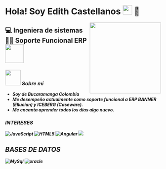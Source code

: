 <h1>Hola! Soy Edith Castellanos <img src="https://raw.githubusercontent.com/iampavangandhi/iampavangandhi/master/gifs/Hi.gif" width="30px"> 🚀</h1>
<img align='right' src="https://media.giphy.com/media/ieyl9zmCjO4b4t6qoY/giphy.gif" width="230">
<h2> 💻 Ingeniera de sistemas 👨‍🎓 Soporte Funcional ERP <img src="https://media.giphy.com/media/LnQjpWaON8nhr21vNW/giphy.gif" width="60"> <em><b></h2>

### <img src="https://media.giphy.com/media/VgCDAzcKvsR6OM0uWg/giphy.gif" width="50"> Sobre mi  
- Soy de Bucaramanga Colombia 
- Me desempeño actualmente como soporte funcional a ERP BANNER (Ellucian)  y ICEBERG (Caseware).
- Me encanta aprender todos los dias algo nuevo.

### INTERESES
  ![JavaScript](https://img.shields.io/badge/-JavaScript-333333?style=flat&logo=javascript)
  ![HTML5](https://img.shields.io/badge/-HTML5-333333?style=flat&logo=HTML5)
  ![Angular](https://img.shields.io/badge/-Angular-333333?style=flat&logo=angular)
<img src="https://img.shields.io/badge/-Python-black?style=flat&logo=python&logoColor=white"> 
  <br/>
## BASES DE DATOS
![MySql](https://img.shields.io/badge/-Mysql-333333?style=flat&logo=Mysql)
![oracle](https://img.shields.io/badge/-oracle-333333?style=flat&logo=oracle)

